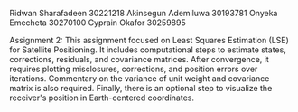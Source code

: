 Ridwan Sharafadeen 	30221218
Akinsegun Ademiluwa 	30193781
Onyeka Emecheta 	30270100
Cyprain Okafor 		30259895

Assignment 2:
This assignment focused on Least Squares Estimation (LSE) for Satellite Positioning. It includes computational steps to estimate states, corrections, residuals, and covariance matrices. After convergence, it requires plotting misclosures, corrections, and position errors over iterations. Commentary on the variance of unit weight and covariance matrix is also required. Finally, there is an optional step to visualize the receiver's position in Earth-centered coordinates.